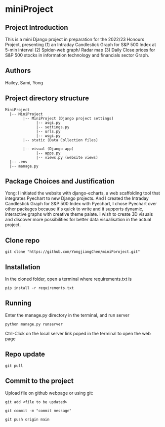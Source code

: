 # miniProject

## Project Introduction
This is a mini Django project in preparation for the 2022/23 Honours Project, presenting (1) an Intraday Candlestick Graph for S&P 500 Index at 5-min interval (2) Spider-web graph/ Radar map (3) Daily Close prices for S&P 500 stocks in information technology and financials sector Graph. 

## Authors

Hailey, Sami, Yong

## Project directory structure
```text
MiniProject
  |-- MiniProject
        |-- MiniProject (Django project settings)
              |-- asgi.py
              |-- settings.py
              |-- urls.py
              |-- wsgi.py
        |-- static (Data Collection files)
              
        |-- visual (Django app)
              |-- apps.py
              |-- views.py (website views)
  |-- .env
  |-- manage.py
```
## Package Choices and Justification


Yong:  I initiated the website with django-echarts, a web scaffolding tool that integrates Pyechart to new Django projects. And I created the Intraday Candlestick Graph for S&P 500 Index with Pyechart, I chose Pyechart over other packages because it's quick to write and it supports dynamic, interactive graphs with creative theme palate. I wish to create 3D visuals and discover more possibilities for better data visualisation in the actual project. 



## Clone repo
```shell
git clone "https://github.com/YongjiangChen/miniPoroject.git"
```
## Installation
In the cloned folder, open a terminal where requirements.txt is

```shell
pip install -r requirements.txt
```

## Running
Enter the manage.py directory in the terminal, and run server

```shell
python manage.py runserver
```
Ctrl-Click on the local server link poped in the terminal to open the web page

## Repo update
```shell
git pull
```

## Commit to the project
Upload file on github webpage or using git:
```shell
git add <file to be updated>
```

```shell
git commit -m "commit message"
```

```shell
git push origin main
```
